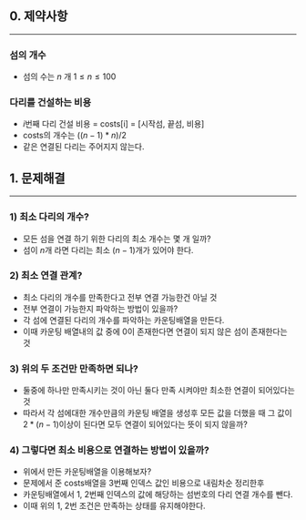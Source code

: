 ## 0. 제약사항
---
### 섬의 개수
- 섬의 수는 $n$ 개 $1 \leq n \leq 100$
### 다리를 건설하는 비용
- $i$번째 다리 건설 비용 = costs[i] = [시작섬, 끝섬, 비용]
- costs의 개수는 $((n - 1) * n) / 2$
- 같은 연결된 다리는 주어지지 않는다.
## 1. 문제해결
---
### 1) 최소 다리의 개수?
- 모든 섬을 연결 하기 위한 다리의 최소 개수는 몇 개 일까?
- 섬이 $n$개 라면 다리는 최소 $(n - 1)$개가 있어야 한다.
### 2) 최소 연결 관계?
- 최소 다리의 개수를 만족한다고 전부 연결 가능한건 아닐 것
- 전부 연결이 가능한지 파악하는 방법이 있을까?
- 각 섬에 연결된 다리의 개수를 파악하는 카운팅배열을 만든다.
- 이때 카운팅 배열내의 값 중에 0이 존재한다면 연결이 되지 않은 섬이 존재한다는 것
### 3) 위의 두 조건만 만족하면 되나?
- 둘중에 하나만 만족시키는 것이 아닌 둘다 만족 시켜야만 최소한 연결이 되어있다는 것
- 따라서 각 섬에대한 개수만큼의 카운팅 배열을 생성후 모든 값을 더했을 때 그 값이 $2 * (n - 1)$이상이 된다면 모두 연결이 되어있다는 뜻이 되지 않을까?
### 4) 그렇다면 최소 비용으로 연결하는 방법이 있을까?
- 위에서 만든 카운팅배열을 이용해보자?
- 문제에서 준 costs배열을 3번째 인덱스 값인 비용으로 내림차순 정리한후
- 카운팅배열에서 1, 2번째 인덱스의 값에 해당하는 섬번호의 다리 연결 개수를 뺀다.
- 이때 위의 1, 2번 조건은 만족하는 상태를 유지해야한다.